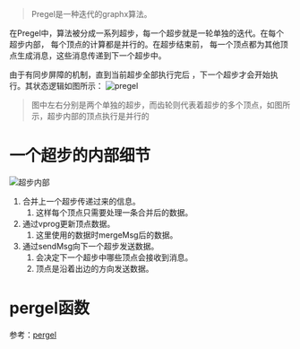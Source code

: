> Pregel是一种迭代的graphx算法。

在Pregel中，算法被分成一系列超步，每一个超步就是一轮单独的迭代。在每个超步内部， 每个顶点的计算都是并行的。在超步结束前， 每一个顶点都为其他顶点生成消息，这些消息传递到下一个超步中。

由于有同步屏障的机制，直到当前超步全部执行完后 ，下一个超步才会开始执行。其状态逻辑如图所示：
![pregel](Pasted%20image%2020230412115553.png)
> 图中左右分别是两个单独的超步，而齿轮则代表着超步的多个顶点，如图所示，超步内部的顶点执行是并行的

# 一个超步的内部细节
![超步内部](Pasted%20image%2020230412115833.png)
1. 合并上一个超步传递过来的信息。
	1. 这样每个顶点只需要处理一条合并后的数据。
2. 通过vprog更新顶点数据。
	1. 这里使用的数据时mergeMsg后的数据。
3. 通过sendMsg向下一个超步发送数据。
	1. 会决定下一个超步中哪些顶点会接收到消息。
	2. 顶点是沿着出边的方向发送数据。

# pergel函数

参考：[pergel](方法含义.md#pergel)